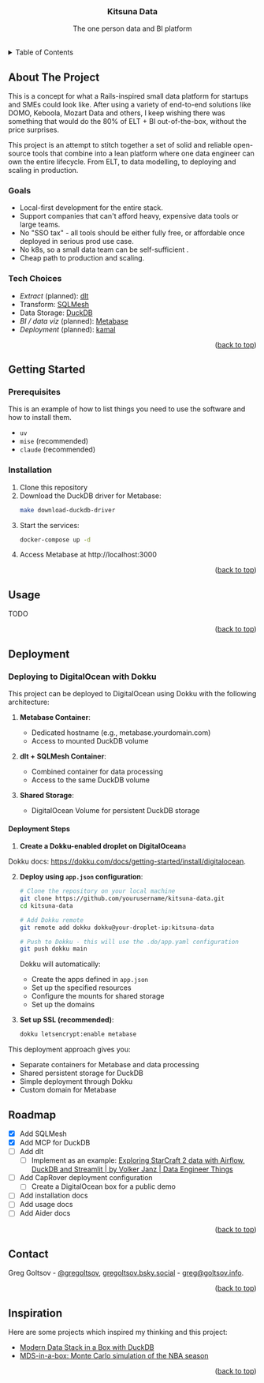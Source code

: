 <br />
<div align="center">
  <!-- <a href="https://github.com/othneildrew/Best-README-Template"> -->
  <!--   <img src="images/logo.png" alt="Logo" width="80" height="80"> -->
  <!-- </a> -->

  <h3 align="center">Kitsuna Data</h3>

  <p align="center">
    The one person data and BI platform
    <br />
    <br />
  </p>
</div>

<!-- TABLE OF CONTENTS -->
<details>
  <summary>Table of Contents</summary>
  <ol>
    <li>
      <a href="#about-the-project">About The Project</a>
      <ul>
        <li><a href="#goals">Goals</a></li>
        <li><a href="#tech-choices">Tech Choices</a></li>
      </ul>
    </li>
    <li>
      <a href="#getting-started">Getting Started</a>
      <ul>
        <li><a href="#prerequisites">Prerequisites</a></li>
        <li><a href="#installation">Installation</a></li>
      </ul>
    </li>
    <li><a href="#usage">Usage</a></li>
    <li><a href="#roadmap">Roadmap</a></li>
    <li><a href="#contact">Contact</a></li>
    <li><a href="#inspiration">Inspiration</a></li>
  </ol>
</details>

## About The Project

This is a concept for what a Rails-inspired small data platform for startups and SMEs could look like. After using a variety of end-to-end solutions like DOMO, Keboola, Mozart Data and others, I keep wishing there was something that would do the 80% of ELT + BI out-of-the-box, without the price surprises.

This project is an attempt to stitch together a set of solid and reliable open-source tools that combine into a lean platform where one data engineer can own the entire lifecycle. From ELT, to data modelling, to deploying and scaling in production.

### Goals

- Local-first development for the entire stack.
- Support companies that can't afford heavy, expensive data tools or large teams.
- No "SSO tax" - all tools should be either fully free, or affordable once deployed in serious prod use case.
- No k8s, so a small data team can be self-sufficient .
- Cheap path to production and scaling.

### Tech Choices

- _Extract_ (planned): [dlt](https://dlthub.com/)
- Transform: [SQLMesh](https://sqlmesh.readthedocs.io/en/stable/)
- Data Storage: [DuckDB](https://duckdb.org/)
- _BI / data viz_ (planned): [Metabase](https://www.metabase.com/)
- _Deployment_ (planned): [kamal](https://kamal-deploy.org/)

<p align="right">(<a href="#readme-top">back to top</a>)</p>

## Getting Started

### Prerequisites

This is an example of how to list things you need to use the software and how to install them.

* `uv`
* `mise` (recommended)
* `claude` (recommended)

### Installation

1. Clone this repository
2. Download the DuckDB driver for Metabase:
   ```bash
   make download-duckdb-driver
   ```
3. Start the services:
   ```bash
   docker-compose up -d
   ```
4. Access Metabase at http://localhost:3000

<p align="right">(<a href="#readme-top">back to top</a>)</p>

## Usage

TODO

<p align="right">(<a href="#readme-top">back to top</a>)</p>

## Deployment

### Deploying to DigitalOcean with Dokku

This project can be deployed to DigitalOcean using Dokku with the following architecture:

1. **Metabase Container**:
   - Dedicated hostname (e.g., metabase.yourdomain.com)
   - Access to mounted DuckDB volume

2. **dlt + SQLMesh Container**:
   - Combined container for data processing
   - Access to the same DuckDB volume

3. **Shared Storage**:
   - DigitalOcean Volume for persistent DuckDB storage

#### Deployment Steps

1. **Create a Dokku-enabled droplet on DigitalOcean**a

  Dokku docs: https://dokku.com/docs/getting-started/install/digitalocean.

2. **Deploy using `app.json` configuration**:

   ```bash
   # Clone the repository on your local machine
   git clone https://github.com/yourusername/kitsuna-data.git
   cd kitsuna-data
   
   # Add Dokku remote
   git remote add dokku dokku@your-droplet-ip:kitsuna-data
   
   # Push to Dokku - this will use the .do/app.yaml configuration
   git push dokku main
   ```

   Dokku will automatically:
   - Create the apps defined in `app.json` 
   - Set up the specified resources
   - Configure the mounts for shared storage
   - Set up the domains

4. **Set up SSL (recommended)**:

   ```bash
   dokku letsencrypt:enable metabase
   ```

This deployment approach gives you:

- Separate containers for Metabase and data processing
- Shared persistent storage for DuckDB
- Simple deployment through Dokku
- Custom domain for Metabase

## Roadmap

- [x] Add SQLMesh
- [x] Add MCP for DuckDB
- [ ] Add dlt
    - [ ] Implement as an example: [Exploring StarCraft 2 data with Airflow, DuckDB and Streamlit \| by Volker Janz \| Data Engineer Things](https://blog.det.life/exploring-starcraft-2-data-with-airflow-duckdb-and-streamlit-7c0ad79f9ca6)
- [ ] Add CapRover deployment configuration
    - [ ] Create a DigitalOcean box for a public demo
- [ ] Add installation docs
- [ ] Add usage docs
- [ ] Add Aider docs

<p align="right">(<a href="#readme-top">back to top</a>)</p>

## Contact

Greg Goltsov - [@gregoltsov](https://x.com/gregoltsov), [gregoltsov.bsky.social](https://bsky.app/profile/gregoltsov.bsky.social) - greg@goltsov.info.

<p align="right">(<a href="#readme-top">back to top</a>)</p>

## Inspiration

Here are some projects which inspired my thinking and this project:

* [Modern Data Stack in a Box with DuckDB](https://duckdb.org/2022/10/12/modern-data-stack-in-a-box.html)
* [MDS-in-a-box: Monte Carlo simulation of the NBA season](https://github.com/matsonj/nba-monte-carlo)

<p align="right">(<a href="#readme-top">back to top</a>)</p>
